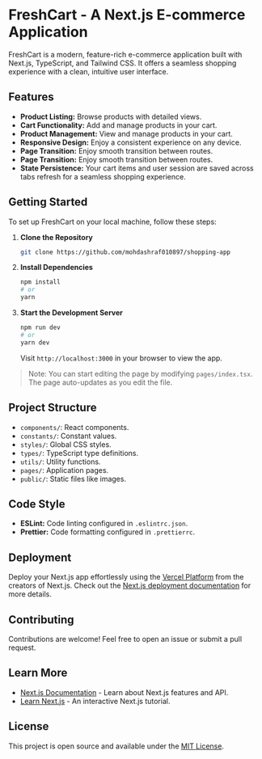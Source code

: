 # FreshCart - A Next.js E-commerce Application

FreshCart is a modern, feature-rich e-commerce application built with Next.js, TypeScript, and Tailwind CSS. It offers a seamless shopping experience with a clean, intuitive user interface.

## Features

- **Product Listing:** Browse products with detailed views.
- **Cart Functionality:** Add and manage products in your cart.
- **Product Management:** View and manage products in your cart.
- **Responsive Design:** Enjoy a consistent experience on any device.
- **Page Transition:** Enjoy smooth transition between routes.
- **Page Transition:** Enjoy smooth transition between routes.
- **State Persistence:** Your cart items and user session are saved across tabs refresh for a seamless shopping experience.

## Getting Started

To set up FreshCart on your local machine, follow these steps:

1. **Clone the Repository**
   ```bash
   git clone https://github.com/mohdashraf010897/shopping-app
   ```
2. **Install Dependencies**
   ```bash
   npm install
   # or
   yarn
   ```
3. **Start the Development Server**
   ```bash
   npm run dev
   # or
   yarn dev
   ```
   Visit `http://localhost:3000` in your browser to view the app.

> Note: You can start editing the page by modifying `pages/index.tsx`. The page auto-updates as you edit the file.

## Project Structure

- `components/`: React components.
- `constants/`: Constant values.
- `styles/`: Global CSS styles.
- `types/`: TypeScript type definitions.
- `utils/`: Utility functions.
- `pages/`: Application pages.
- `public/`: Static files like images.

## Code Style

- **ESLint:** Code linting configured in `.eslintrc.json`.
- **Prettier:** Code formatting configured in `.prettierrc`.

## Deployment

Deploy your Next.js app effortlessly using the [Vercel Platform](https://vercel.com/) from the creators of Next.js. Check out the [Next.js deployment documentation](https://nextjs.org/docs/deployment) for more details.

## Contributing

Contributions are welcome! Feel free to open an issue or submit a pull request.

## Learn More

- [Next.js Documentation](https://nextjs.org/docs) - Learn about Next.js features and API.
- [Learn Next.js](https://nextjs.org/learn) - An interactive Next.js tutorial.

## License

This project is open source and available under the [MIT License](LICENSE).

